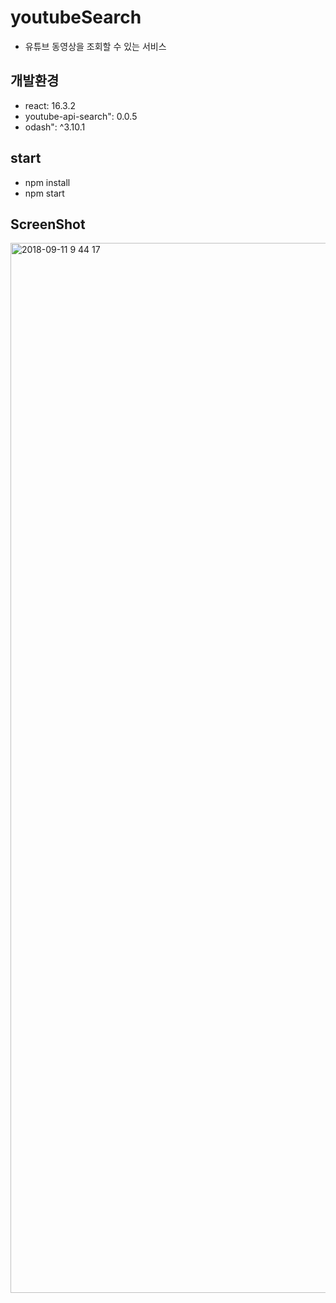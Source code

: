 # youtubeSearch

* 유튜브 동영상을 조회할 수 있는 서비스

## 개발환경
* react: 16.3.2
* youtube-api-search": 0.0.5
* odash": ^3.10.1

## start
* npm install
* npm start

## ScreenShot
<img width="1680" alt="2018-09-11 9 44 17" src="https://user-images.githubusercontent.com/26926312/45360929-db9a0600-b60b-11e8-8cc2-b1fd0a23a889.png">
